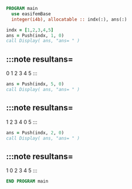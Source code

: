 ```fortran
PROGRAM main
  use easifemBase
  integer(i4b), allocatable :: indx(:), ans(:)
```

```fortran
indx = [1,2,3,4,5]
ans = Push(indx, 1, 0)
call Display( ans, "ans= " )
```

## :::note resultans=

0
1
2
3
4
5
:::

```fortran
ans = Push(indx, 5, 0)
call Display( ans, "ans= " )
```

## :::note resultans=

1
2
3
4
0
5
:::

```fortran
ans = Push(indx, 2, 0)
call Display( ans, "ans= " )
```

## :::note resultans=

1
0
2
3
4
5
:::

```fortran
END PROGRAM main
```
